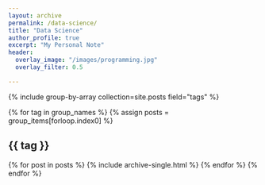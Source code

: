 ```yaml
---
layout: archive
permalink: /data-science/
title: "Data Science"
author_profile: true
excerpt: "My Personal Note"
header: 
  overlay_image: "/images/programming.jpg"
  overlay_filter: 0.5

---
```



{% include group-by-array collection=site.posts field="tags" %}

{% for tag in group_names %}
  {% assign posts = group_items[forloop.index0] %}
  <h2 id="{{ tag | slugify }}" class="archive__subtitle">{{ tag }}</h2>
  {% for post in posts %}
    {% include archive-single.html %}
  {% endfor %}
{% endfor %}
